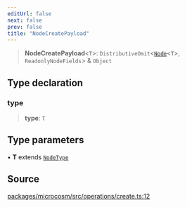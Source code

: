 ```yaml
---
editUrl: false
next: false
prev: false
title: "NodeCreatePayload"
---
```


> **NodeCreatePayload**\<`T`\>: `DistributiveOmit`\<[`Node`](Node.md)\<`T`\>, `ReadonlyNodeFields`\> & `Object`

## Type declaration

### type

> **type**: `T`

## Type parameters

• **T** extends [`NodeType`](NodeType.md)

## Source

[packages/microcosm/src/operations/create.ts:12](https://github.com/nodenogg-in/alpha-p2p/blob/d3c0d0ee190bdee84f8272463e9c5efc8c84f42d/packages/microcosm/src/operations/create.ts#L12)

